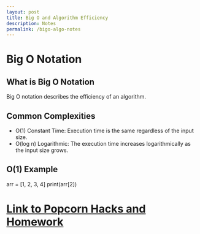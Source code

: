 ```yaml
---
layout: post
title: Big O and Algorithm Efficiency 
description: Notes
permalink: /bigo-algo-notes
--- 
```


# Big O Notation

## What is Big O Notation
Big O notation describes the efficiency of an algorithm.

## Common Complexities
- O(1) Constant Time: Execution time is the same regardless of the input size.  
- O(log n) Logarithmic: The execution time increases logarithmically as the input size grows.

## O(1) Example
arr = [1, 2, 3, 4]
print(arr[2])

# <a href="{{ site.baseurl }}/bigo">Link to Popcorn Hacks and Homework</a>
